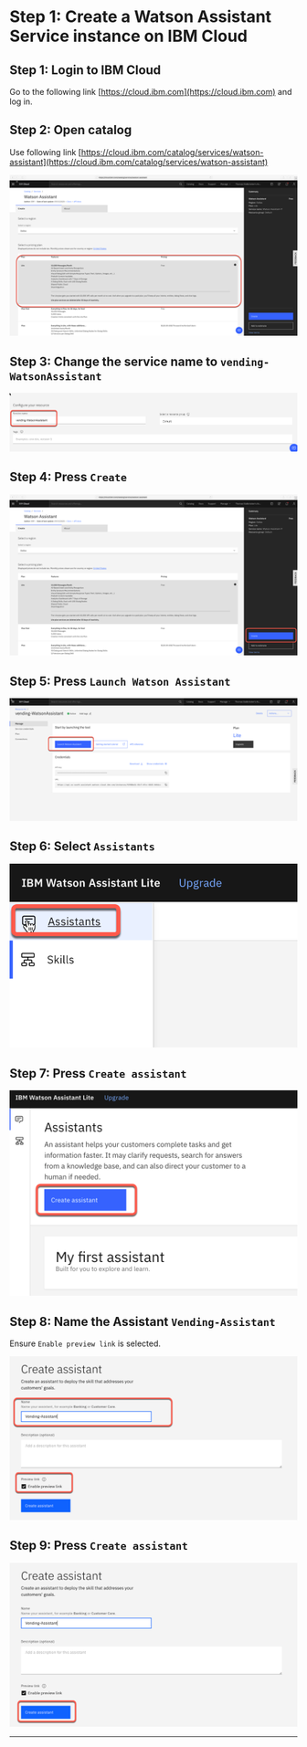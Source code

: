 # Step 1: Create a Watson Assistant Service instance on IBM Cloud

## Step 1: Login to IBM Cloud

Go to the following link [https://cloud.ibm.com](https://cloud.ibm.com) and log in.

## Step 2: Open catalog

Use following link [https://cloud.ibm.com/catalog/services/watson-assistant](https://cloud.ibm.com/catalog/services/watson-assistant)

![assistant-1](../images/create-assistant-01.png)

## Step 3: Change the service name to `vending-WatsonAssistant`

![assistant-2](../images/create-assistant-02.png)

## Step 4: Press `Create`

![assistant-3](../images/create-assistant-03.png)

## Step 5: Press `Launch Watson Assistant`

![assistant-4](../images/create-assistant-04.png)

## Step 6: Select `Assistants`

![assistant-5](../images/create-assistant-05.png)

## Step 7: Press `Create assistant`

![assistant-6](../images/create-assistant-06.png)

## Step 8: Name the Assistant `Vending-Assistant`

Ensure `Enable preview link` is selected.

![assistant-7](../images/create-assistant-07.png)

## Step 9: Press `Create assistant`

![assistant-8](../images/create-assistant-08.png)

---
